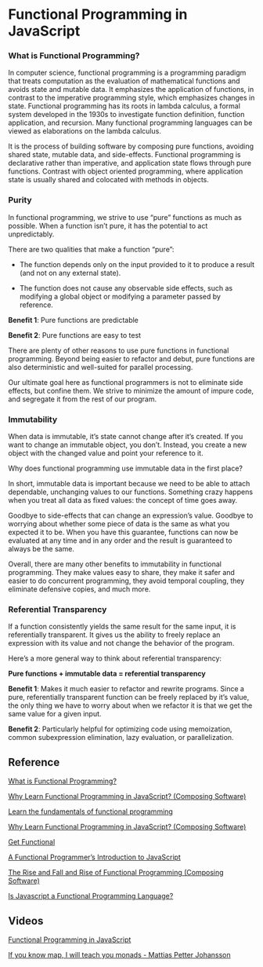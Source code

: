 # Functional Programming in JavaScript

### What is Functional Programming?

In computer science, functional programming is a programming paradigm that treats computation as the evaluation of mathematical functions and avoids state and mutable data. It emphasizes the application of functions, in contrast to the imperative programming style, which emphasizes changes in state. Functional programming has its roots in lambda calculus, a formal system developed in the 1930s to investigate function definition, function application, and recursion. Many functional programming languages can be viewed as elaborations on the lambda calculus.

It is the process of building software by composing pure functions, avoiding shared state, mutable data, and side-effects.
Functional programming is declarative rather than imperative, and application state flows through pure functions.
Contrast with object oriented programming, where application state is usually shared and colocated with methods in objects.

### Purity

In functional programming, we strive to use “pure” functions as much as possible. When a function isn’t pure, it has the potential to act unpredictably.

There are two qualities that make a function “pure”:

* The function depends only on the input provided to it to produce a result (and not on any external state).

* The function does not cause any observable side effects, such as modifying a global object or modifying a parameter passed by reference.

**Benefit 1**: Pure functions are predictable

**Benefit 2**: Pure functions are easy to test

There are plenty of other reasons to use pure functions in functional programming. Beyond being easier to refactor and debut, pure functions are also deterministic and well-suited for parallel processing.

Our ultimate goal here as functional programmers is not to eliminate side effects, but confine them. We strive to minimize the amount of impure code, and segregate it from the rest of our program.

### Immutability

When data is immutable, it’s state cannot change after it’s created. If you want to change an immutable object, you don’t. Instead, you create a new object with the changed value and point your reference to it.

Why does functional programming use immutable data in the first place?

In short, immutable data is important because we need to be able to attach dependable, unchanging values to our functions. Something crazy happens when you treat all data as fixed values: the concept of time goes away.

Goodbye to side-effects that can change an expression’s value. Goodbye to worrying about whether some piece of data is the same as what you expected it to be. When you have this guarantee, functions can now be evaluated at any time and in any order and the result is guaranteed to always be the same.

Overall, there are many other benefits to immutability in functional programming. They make values easy to share, they make it safer and easier to do concurrent programming, they avoid temporal coupling, they eliminate defensive copies, and much more.

### Referential Transparency

If a function consistently yields the same result for the same input, it is referentially transparent. It gives us the ability to freely replace an expression with its value and not change the behavior of the program.

Here’s a more general way to think about referential transparency:

**Pure functions + immutable data = referential transparency**

**Benefit 1**: Makes it much easier to refactor and rewrite programs. Since a pure, referentially transparent function can be freely replaced by it’s value, the only thing we have to worry about when we refactor it is that we get the same value for a given input.

**Benefit 2**: Particularly helpful for optimizing code using memoization, common subexpression elimination, lazy evaluation, or parallelization.

## Reference

[What is Functional Programming?](https://medium.com/javascript-scene/master-the-javascript-interview-what-is-functional-programming-7f218c68b3a0#.ip0v7pbkq)

[Why Learn Functional Programming in JavaScript? (Composing Software)](https://medium.com/javascript-scene/why-learn-functional-programming-in-javascript-composing-software-ea13afc7a257#.haphei83h)

[Learn the fundamentals of functional programming](https://medium.freecodecamp.com/learning-the-fundamentals-of-functional-programming-425c9fd901c6#.8zk87ycto)

[Why Learn Functional Programming in JavaScript? (Composing Software)](https://medium.freecodecamp.com/functional-programming-in-js-with-practical-examples-part-1-87c2b0dbc276)

[Get Functional](https://blog.daftcode.pl/get-functional-3eaceb76258f)

[A Functional Programmer’s Introduction to JavaScript](https://medium.com/javascript-scene/a-functional-programmers-introduction-to-javascript-composing-software-d670d14ede30#.ba08vt5af)

[The Rise and Fall and Rise of Functional Programming (Composing Software)](https://medium.com/javascript-scene/the-rise-and-fall-and-rise-of-functional-programming-composable-software-c2d91b424c8c#.wo5ff5ura)

[Is Javascript a Functional Programming Language?](http://softwareengineering.stackexchange.com/questions/127672/is-javascript-a-functional-programming-language)

## Videos

[Functional Programming in JavaScript](https://www.youtube.com/watch?v=BMUiFMZr7vk&list=PL0zVEGEvSaeEd9hlmCXrk5yUyqUag-n84)

[If you know map, I will teach you monads - Mattias Petter Johansson](https://www.youtube.com/watch?v=2jp8N6Ha7tY)
